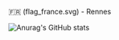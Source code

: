 🇫🇷 (flag_france.svg) - Rennes

![Anurag's GitHub stats](https://github-readme-stats.vercel.app/api?username=LeoOrgeval&show_icons=true&theme=dracula)
